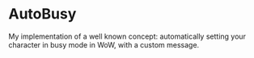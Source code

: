 # AutoBusy
My implementation of a well known concept: automatically setting your character in busy mode in WoW, with a custom message.
